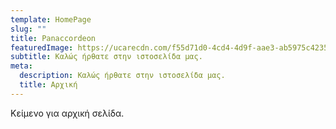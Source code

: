 ```yaml
---
template: HomePage
slug: ""
title: Panaccordeon
featuredImage: https://ucarecdn.com/f55d71d0-4cd4-4d9f-aae3-ab5975c42352/
subtitle: Καλώς ήρθατε στην ιστοσελίδα μας.
meta:
  description: Καλώς ήρθατε στην ιστοσελίδα μας.
  title: Αρχική
---
```

Κείμενο για αρχική σελίδα.